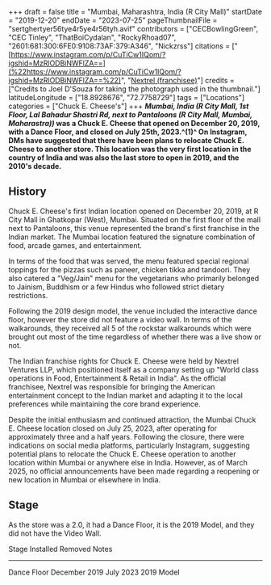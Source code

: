 +++
draft = false
title = "Mumbai, Maharashtra, India (R City Mall)"
startDate = "2019-12-20"
endDate = "2023-07-25"
pageThumbnailFile = "sertghertyer56tye4r5ye4r56tyh.avif"
contributors = ["CECBowlingGreen", "CEC Tinley", "ThatBoiCydalan", "RockyRhoad07", "2601:681:300:6FE0:9108:73AF:379:A346", "Nickzrss"]
citations = ["[https://www.instagram.com/p/CuTiCw1IQom/?igshid=MzRlODBiNWFlZA==](%22https://www.instagram.com/p/CuTiCw1IQom/?igshid=MzRlODBiNWFlZA==%22)", "[Nextrel (franchisee)](%22https://nextrel.com%22)"]
credits = ["Credits to Joel D'Souza for taking the photograph used in the thumbnail."]
latitudeLongitude = ["18.8928676", "72.7758729"]
tags = ["Locations"]
categories = ["Chuck E. Cheese's"]
+++
***Mumbai, India (**R City Mall, 1st Floor, Lal Bahadur Shastri Rd, next to Pantaloons (R City Mall, Mumbai, Maharastra))*** was a Chuck E. Cheese that opened on December 20, 2019, with a Dance Floor, and closed on July 25th, 2023.^(1)^ On Instagram, DMs have suggested that there have been plans to relocate Chuck E. Cheese to another store.
This location was the very first location in the country of India and was also the last store to open in 2019, and the 2010's decade.**

## History

Chuck E. Cheese's first Indian location opened on December 20, 2019, at R City Mall in Ghatkopar (West), Mumbai. Situated on the first floor of the mall next to Pantaloons, this venue represented the brand's first franchise in the Indian market.
The Mumbai location featured the signature combination of food, arcade games, and entertainment.

In terms of the food that was served, the menu featured special regional toppings for the pizzas such as paneer, chicken tikka and tandoori. They also catered a "Veg/Jain" menu for the vegetarians who primarily belonged to Jainism, Buddhism or a few Hindus who followed strict dietary restrictions.

Following the 2019 design model, the venue included the interactive dance floor, however the store did not feature a video wall. In terms of the walkarounds, they received all 5 of the rockstar walkarounds which were brought out most of the time regardless of whether there was a live show or not.

The Indian franchise rights for Chuck E. Cheese were held by Nextrel Ventures LLP, which positioned itself as a company setting up "World class operations in Food, Entertainment & Retail in India". As the official franchisee, Nextrel was responsible for bringing the American entertainment concept to the Indian market and adapting it to the local preferences while maintaining the core brand experience.

Despite the initial enthusiasm and continued attraction, the Mumbai Chuck E. Cheese location closed on July 25, 2023, after operating for approximately three and a half years. Following the closure, there were indications on social media platforms, particularly Instagram, suggesting potential plans to relocate the Chuck E. Cheese operation to another location within Mumbai or anywhere else in India. However, as of March 2025, no official announcements have been made regarding a reopening or new location in Mumbai or elsewhere in India.

## Stage

As the store was a 2.0, it had a Dance Floor, it is the 2019 Model, and they did not have the Video Wall.

  Stage         Installed       Removed     Notes
  ------------- --------------- ----------- ------------
  Dance Floor   December 2019   July 2023   2019 Model
